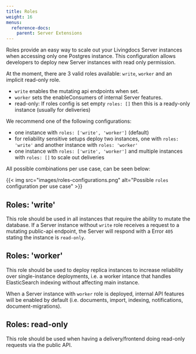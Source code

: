 ```yaml
---
title: Roles
weight: 16
menus:
  reference-docs:
    parent: Server Extensions
---
```


Roles provide an easy way to scale out your Livingdocs Server instances when accessing only one Postgres instance.
This configuration allows developers to deploy new Server instances with read only permission.

At the moment, there are 3 valid roles available: `write`, `worker` and an implicit read-only role.
 - `write` enables the mutating api endpoints when set.
 - `worker` sets the enableConsumers of internal Server features.
 - read-only: If roles config is set empty `roles: []` then this is a ready-only instance (usually for deliveries)

We recommend one of the following configurations:
 - one instance with `roles: ['write', 'worker']` (default)
 - for reliability sensitive setups deploy two instances, one with `roles: 'write'` and another instance with `roles: 'worker'`
 - one instance with `roles: ['write', 'worker']` and multiple instances with `roles: []` to scale out deliveries

All possible combinations per use case, can be seen below:

{{< img src="images/roles-configurations.png" alt="Possible `roles` configuration per use case" >}}

## Roles: 'write'

This role should be used in all instances that require the ability to mutate the database. 
If a Server instance without `write` role receives a request to a mutating public-api endpoint, 
the Server will respond with a Error `405` stating the instance is `read-only`.

## Roles: 'worker'

This role should be used to deploy replica instances to increase reliability over single-instance deployments, i.e. a worker intance that handles ElasticSearch indexing without affecting main instance.

When a Server instance with `worker` role is deployed, internal API features will be enabled by default (i.e. documents, import, indexing, notifications, document-migrations).

## Roles: read-only

This role should be used when having a delivery/frontend doing read-only requests via the public API.
